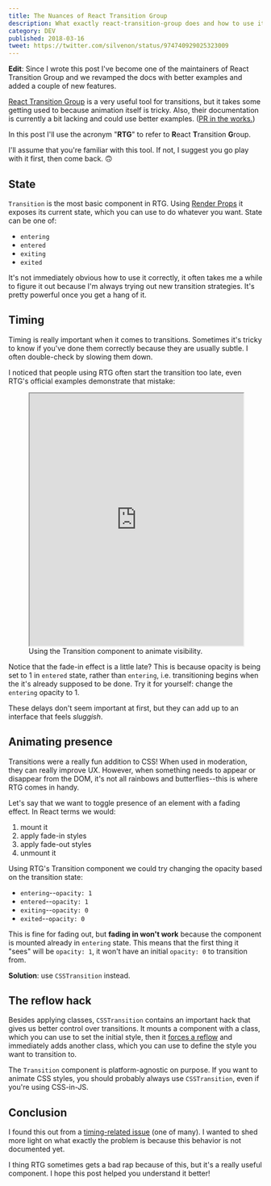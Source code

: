 ```yaml
---
title: The Nuances of React Transition Group
description: What exactly react-transition-group does and how to use it correctly to create delightful transitions.
category: DEV
published: 2018-03-16
tweet: https://twitter.com/silvenon/status/974740929025323009
---
```


**Edit**: Since I wrote this post I've become one of the maintainers of React Transition Group and we revamped the docs with better examples and added a couple of new features.

[React Transition Group](http://reactcommunity.org/react-transition-group) is a very useful tool for transitions, but it takes some getting used to because animation itself is tricky. Also, their documentation is currently a bit lacking and could use better examples. ([PR in the works.](https://github.com/reactjs/react-transition-group/pull/304))

In this post I'll use the acronym "**RTG**" to refer to **R**eact **T**ransition **G**roup.

I'll assume that you're familiar with this tool. If not, I suggest you go play with it first, then come back. 🙃

## State

`Transition` is the most basic component in RTG. Using [Render Props] it exposes its current state, which you can use to do whatever you want. State can be one of:

  - `entering`
  - `entered`
  - `exiting`
  - `exited`

It's not immediately obvious how to use it correctly, it often takes me a while to figure it out because I'm always trying out new transition strategies. It's pretty powerful once you get a hang of it.

## Timing

Timing is really important when it comes to transitions. Sometimes it's tricky to know if you've done them correctly because they are usually subtle. I often double-check by slowing them down.

I noticed that people using RTG often start the transition too late, even RTG's official examples demonstrate that mistake:

<figure>
  <iframe
    src="https://codesandbox.io/embed/y26rj99yov"
    title="CodeSandbox demo"
    width="100%"
    height="500"
    sandbox="allow-modals allow-forms allow-popups allow-scripts allow-same-origin">
  </iframe>
  <figcaption>
    Using the Transition component to animate visibility.
  </figcaption>
</figure>

Notice that the fade-in effect is a little late? This is because opacity is being set to 1 in `entered` state, rather than `entering`, i.e. transitioning begins when the it's already supposed to be done. Try it for yourself: change the `entering` opacity to 1.

These delays don't seem important at first, but they can add up to an interface that feels _sluggish_.

## Animating presence

Transitions were a really fun addition to CSS! When used in moderation, they can really improve UX. However, when something needs to appear or disappear from the DOM, it's not all rainbows and butterflies--this is where RTG comes in handy.

Let's say that we want to toggle presence of an element with a fading effect. In React terms we would:

  1. mount it
  2. apply fade-in styles
  3. apply fade-out styles
  4. unmount it

Using RTG's Transition component we could try changing the opacity based on the transition state:

  - `entering`--`opacity: 1`
  - `entered`--`opacity: 1`
  - `exiting`--`opacity: 0`
  - `exited`--`opacity: 0`

This is fine for fading out, but **fading in won't work** because the component is mounted already in `entering` state. This means that the first thing it "sees" will be `opacity: 1`, it won't have an initial `opacity: 0` to transition from.

**Solution**: use `CSSTransition` instead.

## The reflow hack

Besides applying classes, `CSSTransition` contains an important hack that gives us better control over transitions. It mounts a component with a class, which you can use to set the initial style, then it [forces a reflow][reflow-hack] and immediately adds another class, which you can use to define the style you want to transition to.

The `Transition` component is platform-agnostic on purpose. If you want to animate CSS styles, you should probably always use `CSSTransition`, even if you're using CSS-in-JS.

## Conclusion

I found this out from a [timing-related issue][timing-explained] (one of many). I wanted to shed more light on what exactly the problem is because this behavior is not documented yet.

I thing RTG sometimes gets a bad rap because of this, but it's a really useful component. I hope this post helped you understand it better!

[Render Props]: https://reactjs.org/docs/render-props.html
[reflow-hack]: https://github.com/reactjs/react-transition-group/blob/5007303e729a74be66a21c3e2205e4916821524b/src/CSSTransition.js#L208-L215
[timing-explained]: https://github.com/reactjs/react-transition-group/issues/159#issuecomment-322761171
